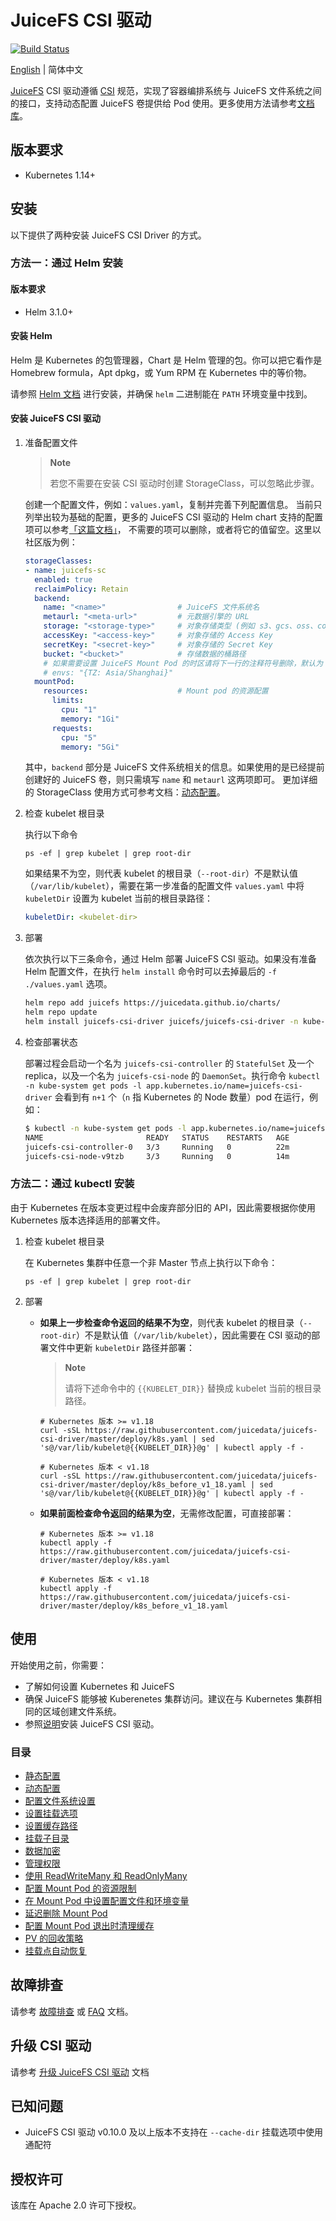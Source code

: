 # JuiceFS CSI 驱动

[![Build Status](https://travis-ci.com/juicedata/juicefs-csi-driver.svg?token=ACsZ5AkewTgk5D5wzzds&branch=master)](https://travis-ci.com/juicedata/juicefs-csi-driver)

[English](./README.md) | 简体中文

[JuiceFS](https://github.com/juicedata/juicefs) CSI 驱动遵循 [CSI](https://github.com/container-storage-interface/spec/blob/master/spec.md) 规范，实现了容器编排系统与 JuiceFS 文件系统之间的接口，支持动态配置 JuiceFS 卷提供给 Pod 使用。更多使用方法请参考[文档库](https://juicefs.com/docs/zh/csi/introduction)。

## 版本要求

- Kubernetes 1.14+

## 安装

以下提供了两种安装 JuiceFS CSI Driver 的方式。

### 方法一：通过 Helm 安装

#### 版本要求

- Helm 3.1.0+

#### 安装 Helm

Helm 是 Kubernetes 的包管理器，Chart 是 Helm 管理的包。你可以把它看作是 Homebrew formula，Apt dpkg，或 Yum RPM 在 Kubernetes 中的等价物。

请参照 [Helm 文档](https://helm.sh/docs/intro/install) 进行安装，并确保 `helm` 二进制能在 `PATH` 环境变量中找到。

#### 安装 JuiceFS CSI 驱动

1. 准备配置文件

   > **Note**
   >
   > 若您不需要在安装 CSI 驱动时创建 StorageClass，可以忽略此步骤。

   创建一个配置文件，例如：`values.yaml`，复制并完善下列配置信息。
   当前只列举出较为基础的配置，更多的 JuiceFS CSI 驱动的 Helm chart 支持的配置项可以参考[「这篇文档」](https://github.com/juicedata/charts/blob/main/charts/juicefs-csi-driver/README.md#values)，
   不需要的项可以删除，或者将它的值留空。这里以社区版为例：

   ```yaml title="values.yaml"
   storageClasses:
   - name: juicefs-sc
     enabled: true
     reclaimPolicy: Retain
     backend:
       name: "<name>"                # JuiceFS 文件系统名
       metaurl: "<meta-url>"         # 元数据引擎的 URL
       storage: "<storage-type>"     # 对象存储类型 (例如 s3、gcs、oss、cos)
       accessKey: "<access-key>"     # 对象存储的 Access Key
       secretKey: "<secret-key>"     # 对象存储的 Secret Key
       bucket: "<bucket>"            # 存储数据的桶路径
       # 如果需要设置 JuiceFS Mount Pod 的时区请将下一行的注释符号删除，默认为 UTC 时间。
       # envs: "{TZ: Asia/Shanghai}"
     mountPod:
       resources:                    # Mount pod 的资源配置
         limits:
           cpu: "1"
           memory: "1Gi"
         requests:
           cpu: "5"
           memory: "5Gi"
   ```

   其中，`backend` 部分是 JuiceFS 文件系统相关的信息。如果使用的是已经提前创建好的 JuiceFS 卷，则只需填写 `name` 和 `metaurl` 这两项即可。
   更加详细的 StorageClass 使用方式可参考文档：[动态配置](https://juicefs.com/docs/zh/csi/examples/dynamic-provisioning)。

2. 检查 kubelet 根目录

   执行以下命令

   ```shell
   ps -ef | grep kubelet | grep root-dir
   ```

   如果结果不为空，则代表 kubelet 的根目录（`--root-dir`）不是默认值（`/var/lib/kubelet`），需要在第一步准备的配置文件 `values.yaml` 中将 `kubeletDir` 设置为 kubelet 当前的根目录路径：

   ```yaml title="values.yaml"
   kubeletDir: <kubelet-dir>
   ```

3. 部署

   依次执行以下三条命令，通过 Helm 部署 JuiceFS CSI 驱动。如果没有准备 Helm 配置文件，在执行 `helm install` 命令时可以去掉最后的 `-f ./values.yaml` 选项。

   ```sh
   helm repo add juicefs https://juicedata.github.io/charts/
   helm repo update
   helm install juicefs-csi-driver juicefs/juicefs-csi-driver -n kube-system -f ./values.yaml
   ```

4. 检查部署状态

   部署过程会启动一个名为 `juicefs-csi-controller` 的 `StatefulSet` 及一个 replica，以及一个名为 `juicefs-csi-node` 的 `DaemonSet`。执行命令 `kubectl -n kube-system get pods -l app.kubernetes.io/name=juicefs-csi-driver` 会看到有 `n+1` 个（`n` 指 Kubernetes 的 Node 数量）pod 在运行，例如：

   ```sh
   $ kubectl -n kube-system get pods -l app.kubernetes.io/name=juicefs-csi-driver
   NAME                       READY   STATUS    RESTARTS   AGE
   juicefs-csi-controller-0   3/3     Running   0          22m
   juicefs-csi-node-v9tzb     3/3     Running   0          14m
   ```

### 方法二：通过 kubectl 安装

由于 Kubernetes 在版本变更过程中会废弃部分旧的 API，因此需要根据你使用 Kubernetes 版本选择适用的部署文件。

1. 检查 kubelet 根目录

   在 Kubernetes 集群中任意一个非 Master 节点上执行以下命令：

   ```shell
   ps -ef | grep kubelet | grep root-dir
   ```

2. 部署

   - **如果上一步检查命令返回的结果不为空**，则代表 kubelet 的根目录（`--root-dir`）不是默认值（`/var/lib/kubelet`），因此需要在 CSI 驱动的部署文件中更新 `kubeletDir` 路径并部署：

     > **Note**
     >
     > 请将下述命令中的 `{{KUBELET_DIR}}` 替换成 kubelet 当前的根目录路径。

     ```shell
     # Kubernetes 版本 >= v1.18
     curl -sSL https://raw.githubusercontent.com/juicedata/juicefs-csi-driver/master/deploy/k8s.yaml | sed 's@/var/lib/kubelet@{{KUBELET_DIR}}@g' | kubectl apply -f -
     ```

     ```shell
     # Kubernetes 版本 < v1.18
     curl -sSL https://raw.githubusercontent.com/juicedata/juicefs-csi-driver/master/deploy/k8s_before_v1_18.yaml | sed 's@/var/lib/kubelet@{{KUBELET_DIR}}@g' | kubectl apply -f -
     ```

   - **如果前面检查命令返回的结果为空**，无需修改配置，可直接部署：

     ```shell
     # Kubernetes 版本 >= v1.18
     kubectl apply -f https://raw.githubusercontent.com/juicedata/juicefs-csi-driver/master/deploy/k8s.yaml
     ```

     ```shell
     # Kubernetes 版本 < v1.18
     kubectl apply -f https://raw.githubusercontent.com/juicedata/juicefs-csi-driver/master/deploy/k8s_before_v1_18.yaml
     ```

## 使用

开始使用之前，你需要：

* 了解如何设置 Kubernetes 和 JuiceFS
* 确保 JuiceFS 能够被 Kuberenetes 集群访问。建议在与 Kubernetes 集群相同的区域创建文件系统。
* 参照[说明](#安装)安装 JuiceFS CSI 驱动。

### 目录

* [静态配置](https://juicefs.com/docs/zh/csi/examples/static-provisioning)
* [动态配置](https://juicefs.com/docs/zh/csi/examples/dynamic-provisioning)
* [配置文件系统设置](https://juicefs.com/docs/zh/csi/examples/format-options)
* [设置挂载选项](https://juicefs.com/docs/zh/csi/examples/mount-options)
* [设置缓存路径](https://juicefs.com/docs/zh/csi/examples/cache-dir)
* [挂载子目录](https://juicefs.com/docs/zh/csi/examples/subpath)
* [数据加密](https://juicefs.com/docs/zh/csi/examples/encrypt)
* [管理权限](https://juicefs.com/docs/zh/csi/examples/permission)
* [使用 ReadWriteMany 和 ReadOnlyMany](https://juicefs.com/docs/zh/csi/examples/rwx-and-rox)
* [配置 Mount Pod 的资源限制](https://juicefs.com/docs/zh/csi/examples/mount-resources)
* [在 Mount Pod 中设置配置文件和环境变量](https://juicefs.com/docs/zh/csi/examples/config-and-env)
* [延迟删除 Mount Pod](https://juicefs.com/docs/zh/csi/examples/delay-delete)
* [配置 Mount Pod 退出时清理缓存](https://juicefs.com/docs/zh/csi/examples/cache-clean)
* [PV 的回收策略](https://juicefs.com/docs/zh/csi/examples/reclaim-policy)
* [挂载点自动恢复](https://juicefs.com/docs/zh/csi/recover-failed-mountpoint)

## 故障排查

请参考 [故障排查](https://juicefs.com/docs/zh/csi/troubleshooting) 或 [FAQ](https://juicefs.com/docs/zh/csi/faq) 文档。

## 升级 CSI 驱动

请参考 [升级 JuiceFS CSI 驱动](https://juicefs.com/docs/zh/csi/upgrade-csi-driver) 文档

## 已知问题

- JuiceFS CSI 驱动 v0.10.0 及以上版本不支持在 `--cache-dir` 挂载选项中使用通配符

## 授权许可

该库在 Apache 2.0 许可下授权。
